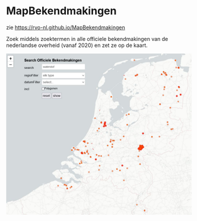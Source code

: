 # MapBekendmakingen

zie  https://rvo-nl.github.io/MapBekendmakingen

Zoek middels zoektermen in alle officiele bekendmakingen van de nederlandse overheid (vanaf 2020) en zet ze op de kaart.

<img src="exampleMapBekendmakingen.jpg" alt="drawing" width="500"/>

